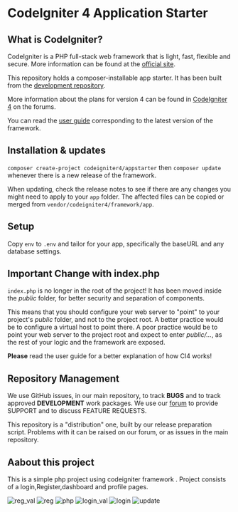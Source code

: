 # CodeIgniter 4 Application Starter

## What is CodeIgniter?

CodeIgniter is a PHP full-stack web framework that is light, fast, flexible and secure.
More information can be found at the [official site](https://codeigniter.com).

This repository holds a composer-installable app starter.
It has been built from the
[development repository](https://github.com/codeigniter4/CodeIgniter4).

More information about the plans for version 4 can be found in [CodeIgniter 4](https://forum.codeigniter.com/forumdisplay.php?fid=28) on the forums.

You can read the [user guide](https://codeigniter.com/user_guide/)
corresponding to the latest version of the framework.

## Installation & updates

`composer create-project codeigniter4/appstarter` then `composer update` whenever
there is a new release of the framework.

When updating, check the release notes to see if there are any changes you might need to apply
to your `app` folder. The affected files can be copied or merged from
`vendor/codeigniter4/framework/app`.

## Setup

Copy `env` to `.env` and tailor for your app, specifically the baseURL
and any database settings.

## Important Change with index.php

`index.php` is no longer in the root of the project! It has been moved inside the *public* folder,
for better security and separation of components.

This means that you should configure your web server to "point" to your project's *public* folder, and
not to the project root. A better practice would be to configure a virtual host to point there. A poor practice would be to point your web server to the project root and expect to enter *public/...*, as the rest of your logic and the
framework are exposed.

**Please** read the user guide for a better explanation of how CI4 works!

## Repository Management

We use GitHub issues, in our main repository, to track **BUGS** and to track approved **DEVELOPMENT** work packages.
We use our [forum](http://forum.codeigniter.com) to provide SUPPORT and to discuss
FEATURE REQUESTS.

This repository is a "distribution" one, built by our release preparation script.
Problems with it can be raised on our forum, or as issues in the main repository.

## Aabout this project 

This is a simple php project using codeigniter framework . Project consists of a login,Register,dashboard and profile pages.



![reg_val](https://github.com/user-attachments/assets/81a14e6c-c66c-497d-8f35-52a39769ee0b)
![reg](https://github.com/user-attachments/assets/4233f537-dea1-44a6-b0fa-e539d404d6a7)
![php](https://github.com/user-attachments/assets/2bc82942-d3dd-4929-89b6-48e5eb507f2d)
![login_val](https://github.com/user-attachments/assets/e5420ca0-7db2-40d2-9c8e-ba470b694d3c)
![login](https://github.com/user-attachments/assets/5b4edddc-bc5d-4685-8fd2-e0950053c9fc)
![update](https://github.com/user-attachments/assets/faef0052-d892-4010-a745-e335a8b33a1d)

